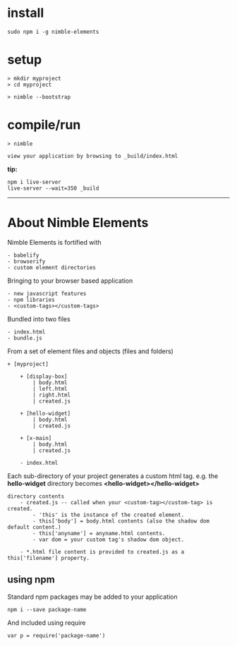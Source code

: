 # install

	sudo npm i -g nimble-elements


# setup

	> mkdir myproject
	> cd myproject

	> nimble --bootstrap


# compile/run

	> nimble 

	view your application by browsing to _build/index.html


**tip:** 

	npm i live-server
	live-server --wait=350 _build


------------------------------------------
# About Nimble Elements

Nimble Elements is fortified with

	- babelify
	- browserify
	- custom element directories


Bringing to your browser based application

	- new javascript features
	- npm libraries
	- <custom-tags></custom-tags>


Bundled into two files

	- index.html
	- bundle.js


From a set of element files and objects (files and folders)

	+ [myproject]

		+ [display-box]
			| body.html
			| left.html
			| right.html
			| created.js

		+ [hello-widget]
			| body.html
			| created.js

		+ [x-main]
			| body.html
			| created.js

		- index.html
	

Each sub-directory of your project generates a custom html tag.  e.g. the **hello-widget** directory becomes **\<hello-widget\>\</hello-widget\>**

	directory contents
		- created.js -- called when your <custom-tag></custom-tag> is created.
			- 'this' is the instance of the created element.
			- this['body'] = body.html contents (also the shadow dom default content.)
			- this['anyname'] = anyname.html contents.
			- var dom = your custom tag's shadow dom object.

		- *.html file content is provided to created.js as a this['filename'] property.



## using npm

Standard npm packages may be added to your application

	npm i --save package-name

	
And included using require

	var p = require('package-name')


